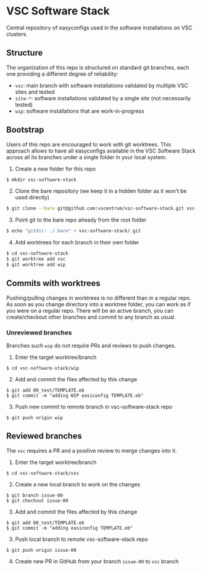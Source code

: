 # VSC Software Stack

Central repository of easyconfigs used in the software installations on VSC clusters.

## Structure

The organization of this repo is structured on standard git branches, each one providing a different degree of reliability:

* `vsc`: main branch with software installations validated by multiple VSC sites and tested
* `site-*`: software installations validated by a single site (not necessarily tested)
* `wip`: software installations that are work-in-progress

## Bootstrap

Users of this repo are encouraged to work with git worktrees. This approach allows to have all easyconfigs available in the VSC Software Stack across all its branches under a single folder in your local system.

1. Create a new folder for this repo
```bash
$ mkdir vsc-software-stack
```

2. Clone the bare repository (we keep it in a hidden folder as it won't be used directly)
```bash
$ git clone --bare git@github.com:vscentrum/vsc-software-stack.git vsc-software-stack/.bare
```

3. Point git to the bare repo already from the root folder
```bash
$ echo "gitdir: ./.bare" > vsc-software-stack/.git
```

4. Add worktrees for each branch in their own folder
```bash
$ cd vsc-software-stack
$ git worktree add vsc
$ git worktree add wip
```

## Commits with worktrees

Pushing/pulling changes in worktrees is no different than in a regular repo. As soon as you change directory into a worktree folder, you can work as if you were on a regular repo. There will be an active branch, you can create/checkout other branches and commit to any branch as usual.

### Unreviewed branches

Branches such `wip` do not require PRs and reviews to push changes.

1. Enter the target worktree/branch
```
$ cd vsc-software-stack/wip
```
2. Add and commit the files affected by this change
```
$ git add 00_test/TEMPLATE.eb
$ git commit -m "adding WIP easiconfig TEMPLATE.eb"
```
3. Push new commit to remote branch in vsc-software-stack repo
```
$ git push origin wip
```

## Reviewed branches

The `vsc` requires a PR and a positive review to merge changes into it.

1. Enter the target worktree/branch
```
$ cd vsc-software-stack/vsc
```
2. Create a new local branch to work on the changes
```
$ git branch issue-00
$ git checkout issue-00
```
3. Add and commit the files affected by this change
```
$ git add 00_test/TEMPLATE.eb
$ git commit -m "adding easiconfig TEMPLATE.eb"
```
3. Push local branch to remote vsc-software-stack repo
```
$ git push origin issue-00
```
4. Create new PR in GitHub from your branch `issue-00` to `vsc` branch 
